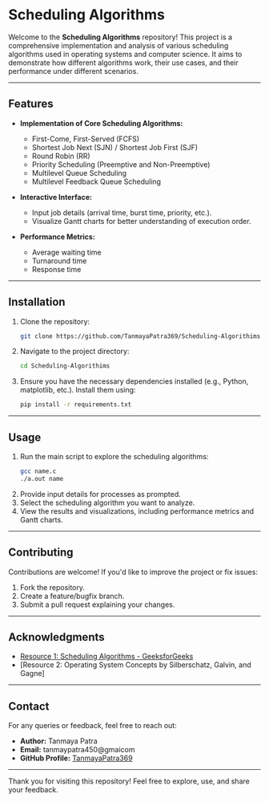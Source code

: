 # Scheduling Algorithms

Welcome to the **Scheduling Algorithms** repository! This project is a comprehensive implementation and analysis of various scheduling algorithms used in operating systems and computer science. It aims to demonstrate how different algorithms work, their use cases, and their performance under different scenarios.

---

## Features
- **Implementation of Core Scheduling Algorithms:**
  - First-Come, First-Served (FCFS)
  - Shortest Job Next (SJN) / Shortest Job First (SJF)
  - Round Robin (RR)
  - Priority Scheduling (Preemptive and Non-Preemptive)
  - Multilevel Queue Scheduling
  - Multilevel Feedback Queue Scheduling

- **Interactive Interface:**
  - Input job details (arrival time, burst time, priority, etc.).
  - Visualize Gantt charts for better understanding of execution order.

- **Performance Metrics:**
  - Average waiting time
  - Turnaround time
  - Response time

---

## Installation
1. Clone the repository:
   ```bash
   git clone https://github.com/TanmayaPatra369/Scheduling-Algorithims.git
   ```
2. Navigate to the project directory:
   ```bash
   cd Scheduling-Algorithims
   ```
3. Ensure you have the necessary dependencies installed (e.g., Python, matplotlib, etc.). Install them using:
   ```bash
   pip install -r requirements.txt
   ```

---

## Usage
1. Run the main script to explore the scheduling algorithms:
   ```bash
   gcc name.c
   ./a.out name
   ```
2. Provide input details for processes as prompted.
3. Select the scheduling algorithm you want to analyze.
4. View the results and visualizations, including performance metrics and Gantt charts.

---

## Contributing
Contributions are welcome! If you'd like to improve the project or fix issues:
1. Fork the repository.
2. Create a feature/bugfix branch.
3. Submit a pull request explaining your changes.

---

## Acknowledgments
- [Resource 1: Scheduling Algorithms - GeeksforGeeks](https://www.geeksforgeeks.org/scheduling-algorithms/)
- [Resource 2: Operating System Concepts by Silberschatz, Galvin, and Gagne]

---

## Contact
For any queries or feedback, feel free to reach out:
- **Author:** Tanmaya Patra
- **Email:** tanmaypatra450@gmaicom
- **GitHub Profile:** [TanmayaPatra369](https://github.com/TanmayaPatra369)

---

Thank you for visiting this repository! Feel free to explore, use, and share your feedback.

